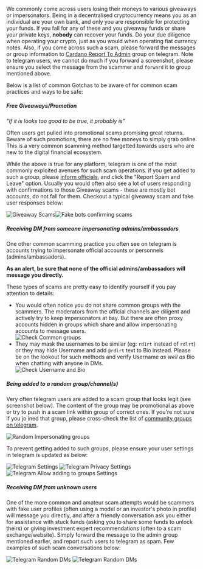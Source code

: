 We commonly come across users losing their moneys to various giveaways or impersonators. Being in a decentralised cryptocurrency means you as an individual are your own bank, and only you are responsible for protecting your funds.
If you fall for any of these and you giveaway funds or share your private keys, **nobody** can recover your funds. Do your due diligence when operating your crypto, just as you would when operating fiat currency notes.
Also, if you come across such a scam, please forward the messages or group information to [Cardano Report To Admin](https://t.me/CardanoReportToAdmin) group on telegram.
Note to telegram users, we cannot do much if you forward a screenshot, please ensure you select the message from the scammer and `forward` it to group mentioned above.

Below is a list of common Gotchas to be aware of for common scam practices and ways to be safe:

##### Free Giveaways/Promotion

*"If it is looks too good to be true, it probably is"*

Often users get pulled into promotional scams promising great returns. Beware of such promotions, there are no free moneys to simply grab online.
This is a very common scamming method targetted towards users who are new to the digital financial ecosystem.

While the above is true for any platform, telegram is one of the most commonly exploited avenues for such scam operations. if you get added to such a group, please [inform officials](https://t.me/CardanoReportToAdmin), and click the "Report Spam and Leave" option. Usually you would often also see a lot of users responding with confirmations to those Giveaway scams - these are mostly bot accounts, do not fall for them.
Checkout a typical giveaway scam and fake user responses below:

![Giveaway Scams](https://raw.githubusercontent.com/cardano-community/support-faq/images/docs/images/giveaway-scam1.jpg)![Fake bots confirming scams](https://raw.githubusercontent.com/cardano-community/support-faq/images/docs/images/giveaway-scam2.jpg)

##### Receiving DM from someone impersonating admins/ambassadors

One other common scamming practice you often see on telegram is accounts trying to impersonate official accounts or personnels (admins/ambassadors).

**As an alert, be sure that none of the official admins/ambassadors will message you directly.**

These types of scams are pretty easy to identify yourself if you pay attention to details:
- You would often notice you do not share common groups with the scammers. The moderators from the official channels are diligent and actively try to keep impersonators at bay. But there are often proxy accounts hidden in groups which share and allow impersonating accounts to message users.  
![Check Common groups](https://raw.githubusercontent.com/cardano-community/support-faq/images/docs/images/tg-impersonator-check-1.jpg)
- They may mask the usernames to be similar (eg: `rd1rt` instead of `rdlrt`) or they may hide Username and add `@rdlrt` text to Bio instead. Please be on the lookout for such methods and verify Username *as well as* Bio when chatting with anyone in DMs.  
![Check Username and Bio](https://raw.githubusercontent.com/cardano-community/support-faq/images/docs/images/tg-impersonator-check-2.jpg)

##### Being added to a random group/channel(s)

Very often telegram users are added to a scam group that looks legit (see screenshot below). The content of the group may be promotional as above or try to push in a scam link within group of correct ones. If you're not sure if you jo
ined that group, please cross-check the list of [community groups on telegram](https://t.me/Cardano/271989).

![Random Impersonating groups](https://raw.githubusercontent.com/cardano-community/support-faq/images/docs/images/random-impersonating-groups.jpg)

To prevent getting added to such groups, please ensure your user settings in telegram is updated as below:

![Telegram Settings](https://raw.githubusercontent.com/cardano-community/support-faq/images/docs/images/tg-privacy-settings-1.jpg)
![Telegram Privacy Settings](https://raw.githubusercontent.com/cardano-community/support-faq/images/docs/images/tg-privacy-settings-2.jpg)
![Telegram Allow adding to groups Settings](https://raw.githubusercontent.com/cardano-community/support-faq/images/docs/images/tg-privacy-settings-3.jpg)

##### Receiving DM from unknown users

One of the more common and amateur scam attempts would be scammers with fake user profiles (often using a model or an investor's photo in profile) will message you directly, and after a friendly conversation ask you either for assistance with stuck funds (asking you to share some funds to unlock theirs) or giving investment expert recommendations (often to a scam exchange/website). Simply forward the message to the admin group mentioned earlier, and report such users to telegram as spam. Few examples of such scam conversations below:

![Telegram Random DMs](https://raw.githubusercontent.com/cardano-community/support-faq/images/docs/images/tg-random-dm-1.jpg)
![Telegram Random DMs](https://raw.githubusercontent.com/cardano-community/support-faq/images/docs/images/tg-random-dm-2.jpg)
